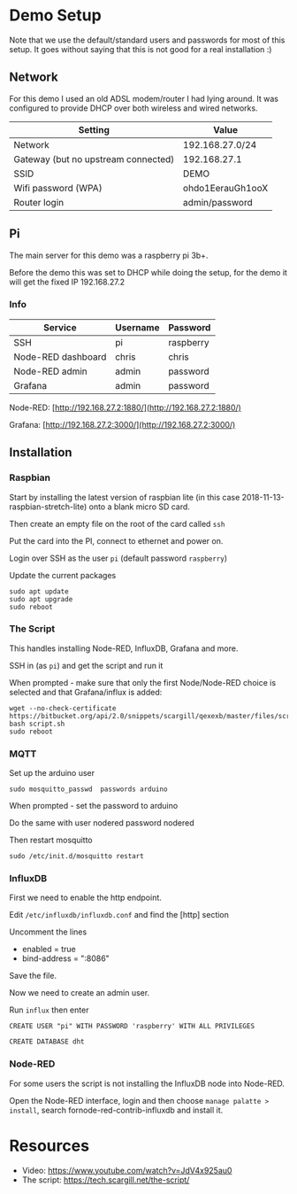 # Demo Setup

Note that we use the default/standard users and passwords for most of this setup. It goes without saying that this is not good for a real installation :)

## Network

For this demo I used an old ADSL modem/router I had lying around. It was configured to provide DHCP over both wireless and wired networks.

| Setting                             | Value            |
| ----------------------------------- | ---------------- |
| Network                             | 192.168.27.0/24  |
| Gateway (but no upstream connected) | 192.168.27.1     |
| SSID                                | DEMO             |
| Wifi password (WPA)                 | ohdo1EerauGh1ooX |
| Router login                        | admin/password   |


## Pi

The main server for this demo was a raspberry pi 3b+.

Before the demo this was set to DHCP while doing the setup, for the demo it will get the fixed IP 192.168.27.2

### Info

| Service            | Username | Password  |
| ------------------ | -------- | --------- |
| SSH                | pi       | raspberry |
| Node-RED dashboard | chris    | chris     |
| Node-RED admin     | admin    | password  |
| Grafana            | admin    | password  |


Node-RED: [http://192.168.27.2:1880/](http://192.168.27.2:1880/)

Grafana: [http://192.168.27.2:3000/](http://192.168.27.2:3000/)

## Installation

### Raspbian

Start by installing the latest version of raspbian lite (in this case 2018-11-13-raspbian-stretch-lite) onto a blank micro SD card.

Then create an empty file on the root of the card called `ssh`

Put the card into the PI, connect to ethernet and power on.

Login over SSH as the user `pi` (default password `raspberry`)

Update the current packages

    sudo apt update
    sudo apt upgrade
    sudo reboot

### The Script

This handles installing Node-RED, InfluxDB, Grafana and more. 

SSH in (as `pi`) and get the script and run it

When prompted - make sure that only the first Node/Node-RED choice is selected and that Grafana/influx is added:

    wget --no-check-certificate  https://bitbucket.org/api/2.0/snippets/scargill/qexexb/master/files/script.sh
    bash script.sh
    sudo reboot

### MQTT

Set up the arduino user

    sudo mosquitto_passwd  passwords arduino

When prompted - set the password to arduino

Do the same with user nodered password nodered

Then restart mosquitto

    sudo /etc/init.d/mosquitto restart

### InfluxDB

First we need to enable the http endpoint.

Edit `/etc/influxdb/influxdb.conf` and find the [http] section

Uncomment the lines

- enabled = true
- bind-address = ":8086"

Save the file.

Now we need to create an admin user.

Run `influx` then enter

    CREATE USER "pi" WITH PASSWORD 'raspberry' WITH ALL PRIVILEGES

    CREATE DATABASE dht

### Node-RED

For some users the script is not installing the InfluxDB node into Node-RED.

Open the Node-RED interface, login and then choose `manage palatte > install`, search fornode-red-contrib-influxdb and install it.

# Resources

* Video: https://www.youtube.com/watch?v=JdV4x925au0
* The script: https://tech.scargill.net/the-script/
